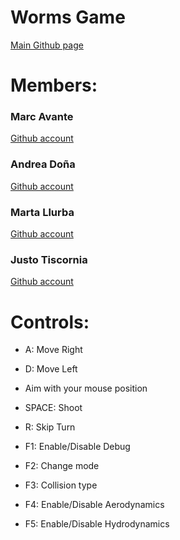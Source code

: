 # Worms Game
[Main Github page](https://github.com/MarcoXAvante/WormsProject)

# **Members**:
### Marc Avante 
[Github account](https://github.com/MarcoXAvante)

### Andrea Doña

[Github account](https://github.com/poderoculto5)

### Marta Llurba

[Github account](https://github.com/Marta-24)

### Justo Tiscornia 

[Github account](https://github.com/Jusstox)


# Controls:

- A: Move Right

- D: Move Left

- Aim with your mouse position

- SPACE: Shoot

- R: Skip Turn

- F1: Enable/Disable Debug

- F2: Change mode

- F3: Collision type

- F4: Enable/Disable Aerodynamics

- F5: Enable/Disable Hydrodynamics

